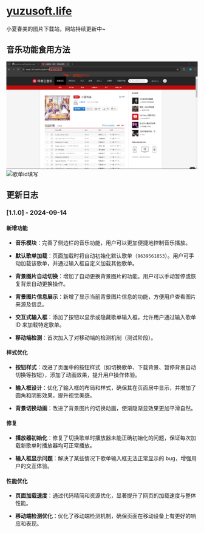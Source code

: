 # [yuzusoft.life](https://yuzusoft.life)
小夏春美的图片下载站，网站持续更新中~

## 音乐功能食用方法
![歌单id获取](https://github.com/yoshino-xiao7/tp/blob/main/img/wyyid.png?raw=true)
![歌单id填写](https://github.com/yoshino-xiao7/tp/blob/main/img/ydy.png?raw=true)


## 更新日志

### [1.1.0] - 2024-09-14

#### 新增功能
- **音乐模块**：完善了侧边栏的音乐功能，用户可以更加便捷地控制音乐播放。

- **默认歌单加载**：页面加载时将自动初始化默认歌单（`9639561853`）。用户可手动加载该歌单，并通过输入框自定义加载其他歌单。

- **背景图片自动切换**：增加了自动更换背景图片的功能。用户可以手动暂停或恢复背景自动更换操作。

- **背景图片信息展示**：新增了显示当前背景图片信息的功能，方便用户查看图片来源及信息。

- **交互式输入框**：添加了按钮以显示或隐藏歌单输入框，允许用户通过输入歌单 ID 来加载特定歌单。

- **移动端检测**：首次加入了对移动端的检测机制（测试阶段）。

#### 样式优化
- **按钮样式**：改进了页面中的按钮样式（如切换歌单、下载背景、暂停背景自动切换等按钮），添加了动画效果，提升用户操作体验。

- **输入框设计**：优化了输入框的布局和样式，确保其在页面居中显示，并增加了圆角和阴影效果，提升视觉美感。

- **背景切换动画**：改进了背景图片的切换动画，使渐隐渐显效果更加平滑自然。

#### 修复
- **播放器初始化**：修复了切换歌单时播放器未能正确初始化的问题，保证每次加载新歌单时播放器均可正常播放。

- **输入框显示问题**：解决了某些情况下歌单输入框无法正常显示的 bug，增强用户的交互体验。

#### 性能优化
- **页面加载速度**：通过代码精简和资源优化，显著提升了网页的加载速度与整体性能。

- **移动端检测优化**：优化了移动端检测机制，确保页面在移动设备上有更好的响应和表现。

